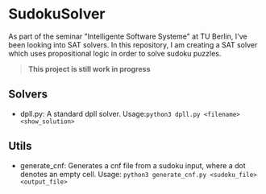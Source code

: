 # SudokuSolver

As part of the seminar "Intelligente Software Systeme" at TU Berlin, I've been looking into SAT solvers.
In this repository, I am creating a SAT solver which uses propositional logic in order to solve sudoku puzzles.

> **This project is still work in progress**

## Solvers

- dpll.py: A standard dpll solver. Usage:```python3 dpll.py <filename> <show_solution>```

## Utils

- generate_cnf: Generates a cnf file from a sudoku input, where a dot denotes an empty cell. Usage: ```python3 generate_cnf.py <sudoku_file> <output_file>```
